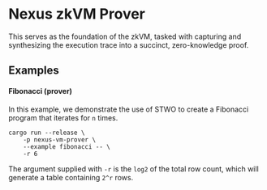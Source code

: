 # Nexus zkVM Prover

This serves as the foundation of the zkVM, tasked with capturing and synthesizing the execution trace into a succinct, zero-knowledge proof.

## Examples

#### Fibonacci (prover)

In this example, we demonstrate the use of STWO to create a Fibonacci program that iterates for `n` times.

```
cargo run --release \
    -p nexus-vm-prover \
    --example fibonacci -- \
    -r 6
```

The argument supplied with `-r` is the `log2` of the total row count, which will generate a table containing `2^r` rows.
